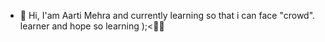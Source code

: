 - 👋 Hi, I'am Aarti Mehra and currently learning so that i can face  "crowd".
learner and hope so learning );<🧑‍🦰



<div align="center">


</div>

